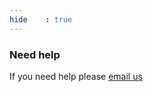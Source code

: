 ```yaml
---
hide    : true
---
```


### Need help

If you need help please [email us](mailto:project-cx@photobox.com)